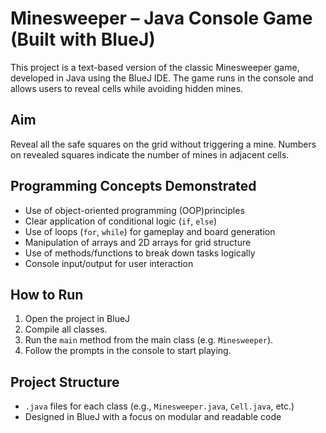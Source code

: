 # Minesweeper – Java Console Game (Built with BlueJ)

This project is a text-based version of the classic Minesweeper game, developed in Java using the BlueJ IDE. The game runs in the console and allows users to reveal cells while avoiding hidden mines.

## Aim
Reveal all the safe squares on the grid without triggering a mine. Numbers on revealed squares indicate the number of mines in adjacent cells.

## Programming Concepts Demonstrated
- Use of object-oriented programming (OOP)principles
- Clear application of conditional logic (`if`, `else`)
- Use of loops (`for`, `while`) for gameplay and board generation
- Manipulation of arrays and 2D arrays for grid structure
- Use of methods/functions to break down tasks logically
- Console input/output for user interaction

## How to Run
1. Open the project in BlueJ
2. Compile all classes.
3. Run the `main` method from the main class (e.g. `Minesweeper`).
4. Follow the prompts in the console to start playing.


##  Project Structure
- `.java` files for each class (e.g., `Minesweeper.java`, `Cell.java`, etc.)
- Designed in BlueJ with a focus on modular and readable code

